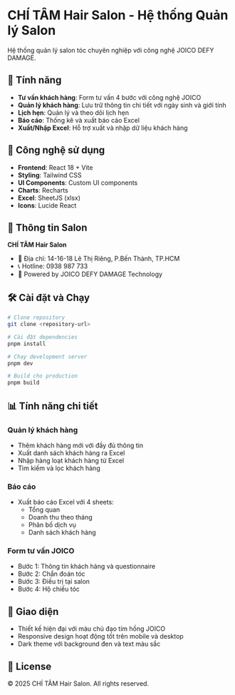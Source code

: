 # CHÍ TÂM Hair Salon - Hệ thống Quản lý Salon

Hệ thống quản lý salon tóc chuyên nghiệp với công nghệ JOICO DEFY DAMAGE.

## 🌟 Tính năng

- **Tư vấn khách hàng**: Form tư vấn 4 bước với công nghệ JOICO
- **Quản lý khách hàng**: Lưu trữ thông tin chi tiết với ngày sinh và giới tính
- **Lịch hẹn**: Quản lý và theo dõi lịch hẹn
- **Báo cáo**: Thống kê và xuất báo cáo Excel
- **Xuất/Nhập Excel**: Hỗ trợ xuất và nhập dữ liệu khách hàng

## 🚀 Công nghệ sử dụng

- **Frontend**: React 18 + Vite
- **Styling**: Tailwind CSS
- **UI Components**: Custom UI components
- **Charts**: Recharts
- **Excel**: SheetJS (xlsx)
- **Icons**: Lucide React

## 📍 Thông tin Salon

**CHÍ TÂM Hair Salon**
- 📍 Địa chỉ: 14-16-18 Lê Thị Riêng, P.Bến Thành, TP.HCM
- 📞 Hotline: 0938 987 733
- 💜 Powered by JOICO DEFY DAMAGE Technology

## 🛠️ Cài đặt và Chạy

```bash
# Clone repository
git clone <repository-url>

# Cài đặt dependencies
pnpm install

# Chạy development server
pnpm dev

# Build cho production
pnpm build
```

## 📊 Tính năng chi tiết

### Quản lý khách hàng
- Thêm khách hàng mới với đầy đủ thông tin
- Xuất danh sách khách hàng ra Excel
- Nhập hàng loạt khách hàng từ Excel
- Tìm kiếm và lọc khách hàng

### Báo cáo
- Xuất báo cáo Excel với 4 sheets:
  - Tổng quan
  - Doanh thu theo tháng
  - Phân bố dịch vụ
  - Danh sách khách hàng

### Form tư vấn JOICO
- Bước 1: Thông tin khách hàng và questionnaire
- Bước 2: Chẩn đoán tóc
- Bước 3: Điều trị tại salon
- Bước 4: Hộ chiếu tóc

## 🎨 Giao diện

- Thiết kế hiện đại với màu chủ đạo tím hồng JOICO
- Responsive design hoạt động tốt trên mobile và desktop
- Dark theme với background đen và text màu sắc

## 📝 License

© 2025 CHÍ TÂM Hair Salon. All rights reserved.
